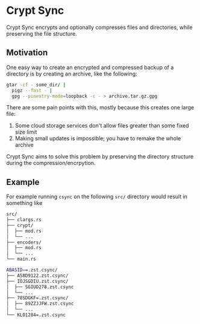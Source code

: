 # Crypt Sync

Crypt Sync encrypts and optionally compresses files and directories, while preserving the file structure. 

## Motivation

One easy way to create an encrypted and compressed backup of a directory is by creating an archive, like the following:
```bash
gtar -cf - some_dir/ |
  pigz --fast - | 
  gpg --pinentry-mode=loopback -c - > archive.tar.gz.gpg
```

There are some pain points with this, mostly because this creates one large file:
1. Some cloud storage services don't allow files greater than some fixed size limit
1. Making small updates is impossible; you have to remake the whole archive

Crypt Sync aims to solve this problem by preserving the directory structure during the compression/encrpytion.

## Example

For example running `csync` on the following `src/` directory would result in something like

```bash
src/
├── clargs.rs
├── crypt/
│  ├── mod.rs
│  └── ...
├── encoders/
│  ├── mod.rs
│  └── ...
└── main.rs
```

```bash
ABASID==.zst.csync/
├── AS8D9122.zst.csync/
├── IOJSGDIU.zst.csync/
│  ├── SGIUD278.zst.csync
│  └── ...
├── 78SDGKF=.zst.csync/
│  ├── 89ZZJJFW.zst.csync
│  └── ...
└── KLO1284=.zst.csync
```
 
<!--
[![Colmac crate](https://img.shields.io/crates/v/colmac.svg)](https://crates.io/crates/colmac)
[![Colmac documentation](https://docs.rs/colmac/badge.svg)](https://docs.rs/colmac)
-->
